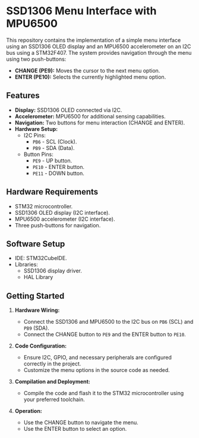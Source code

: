 # SSD1306 Menu Interface with MPU6500  

This repository contains the implementation of a simple menu interface using an SSD1306 OLED display and an MPU6500 accelerometer on an I2C bus using a STM32F407. The system provides navigation through the menu using two push-buttons:  

- **CHANGE (PE9):** Moves the cursor to the next menu option.  
- **ENTER (PE10):** Selects the currently highlighted menu option.  

## Features  

- **Display:** SSD1306 OLED connected via I2C.  
- **Accelerometer:** MPU6500 for additional sensing capabilities.  
- **Navigation:** Two buttons for menu interaction (CHANGE and ENTER).  
- **Hardware Setup:**  
  - I2C Pins:  
    - `PB6` - SCL (Clock).  
    - `PB9` - SDA (Data).  
  - Button Pins:  
    - `PE9` - UP button.  
    - `PE10` - ENTER button.
    - `PE11` - DOWN button.

## Hardware Requirements  

- STM32 microcontroller.  
- SSD1306 OLED display (I2C interface).  
- MPU6500 accelerometer (I2C interface).  
- Three push-buttons for navigation.  

## Software Setup  

- IDE: STM32CubeIDE.  
- Libraries:  
  - SSD1306 display driver.  
  - HAL Library
    
## Getting Started  

1. **Hardware Wiring:**  
   - Connect the SSD1306 and MPU6500 to the I2C bus on `PB6` (SCL) and `PB9` (SDA).  
   - Connect the CHANGE button to `PE9` and the ENTER button to `PE10`.  

2. **Code Configuration:**  
   - Ensure I2C, GPIO, and necessary peripherals are configured correctly in the project.  
   - Customize the menu options in the source code as needed.  

3. **Compilation and Deployment:**  
   - Compile the code and flash it to the STM32 microcontroller using your preferred toolchain.  

4. **Operation:**  
   - Use the CHANGE button to navigate the menu.  
   - Use the ENTER button to select an option.  
